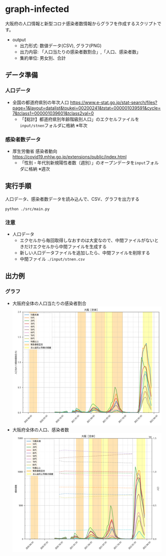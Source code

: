 # graph-infected
大阪府の人口情報と新型コロナ感染者数情報からグラフを作成するスクリプトです。

- output
  - 出力形式: 数値データ(CSV), グラフ(PNG)
  - 出力内容: 「人口当たりの感染者数割合」,「人口、感染者数」
  - 集約単位: 男女別、合計

## データ準備
### 人口データ
- 全国の都道府県別の年次人口 https://www.e-stat.go.jp/stat-search/files?page=1&layout=datalist&toukei=00200241&tstat=000001039591&cycle=7&tclass1=000001039601&tclass2val=0
  - 「【総計】都道府県別年齢階級別人口」のエクセルファイルを`input/stnen`フォルダに格納 ※年次

### 感染者数データ 
- 厚生労働省 感染者動向 https://covid19.mhlw.go.jp/extensions/public/index.html
  - 「性別・年代別新規陽性者数（週別）」のオープンデータを`input`フォルダに格納 ※週次

## 実行手順
人口データ、感染者数データを読み込んで、CSV、グラフを出力する
```
python ./src/main.py
``` 

### 注意
- 人口データ
  - エクセルから毎回取得しなおすのは大変なので、中間ファイルがないときだけエクセルから中間ファイルを生成する
  - 新しい人口データファイルを追加したら、中間ファイルを削除する
  - 中間ファイル `./input/stnen.csv`

## 出力例
### グラフ
- 大阪府全体の人口当たりの感染者割合
![ratio_osaka_all](./output/27_osaka/ratio_osaka_all.png)
- 大阪府全体の人口、感染者数
![row_osaka_all](./output/27_osaka/row_osaka_all.png)

